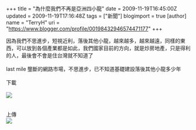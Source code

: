 +++
title = "為什麼我們不再是亞洲四小龍"
date = 2009-11-19T16:45:00Z
updated = 2009-11-19T17:16:48Z
tags = ["新聞"]
blogimport = true 
[author]
	name = "TerryH"
	uri = "https://www.blogger.com/profile/00198432946574471177"
+++

因為我們不思進步，短視近利，落後其他小龍，越來越多，越來越遠，同樣的東西，可以放到各個產業都是如此，我們國家目前的方向，就是炒房地產，只是得利的人，最後會不會是住台灣就不知道了<br /><br />last mile 壟斷的網路市場，不思進步，已不知道基礎建設落後其他小龍多少年<br /><br />下載<br /><br /><img src="http://lh4.ggpht.com/_Bsjm2Qp0Duc/SwXmqVlpsRI/AAAAAAAAAzY/LnXz6gF-sbM/s800/download.png" /><br /><br /><br />上傳<br /><img src="http://lh6.ggpht.com/_Bsjm2Qp0Duc/SwXmqT7jBgI/AAAAAAAAAzU/3c3r2V26u-E/s800/upload.png" />

